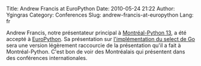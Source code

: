 Title: Andrew Francis at EuroPython
Date: 2010-05-24 21:22
Author: Ygingras
Category: Conferences
Slug: andrew-francis-at-europython
Lang: fr

Andrew Francis, notre présentateur principal à [Montréal-Python 13][], a
été accepté à [EuroPython][]. Sa présentation sur [l'implémentation du
select de Go][] sera une version légèrement raccourcie de la
présentation qu'il a fait à Montréal-Python. C'est bon de voir des
Montréalais qui présentent dans des conférences internationales.

  [Montréal-Python 13]: http://www.montrealpython.org/2010/03/montreal-python-13-on-2010-04-26/
  [EuroPython]: http://www.europython.eu/
  [l'implémentation du select de Go]: http://www.europython.eu/talks/talk_abstracts/#talk102
